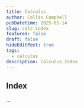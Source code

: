 ```yaml
---
title: Calculus
author: Collin Campbell
pubDatetime: 2025-05-14
slug: calc-index
featured: false
draft: false
hideEditPost: true
tags:
  - calculus
description: Calculus Index
---
```


## Index

...
